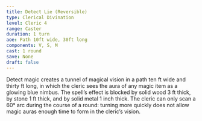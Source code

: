 ```yaml
---
title: Detect Lie (Reversible)
type: Clerical Divination
level: Cleric 4
range: Caster
duration: 1 turn
aoe: Path 10ft wide, 30ft long
components: V, S, M
cast: 1 round
save: None
draft: false
---
```


Detect magic creates a tunnel of magical vision in a path ten ft wide and thirty ft long, in which the cleric sees the aura of any magic item as a glowing blue nimbus. The spell’s effect is blocked by solid wood 3 ft thick, by stone 1 ft thick, and by solid metal 1 inch thick. The cleric can only scan a 60° arc during the course of a round: turning more quickly does not allow magic auras enough time to form in the cleric’s vision.
